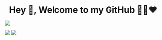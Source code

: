 ### <h1 align="center">Hey 👋, Welcome to my GitHub 👨‍💻❤️</h1>

![](http://github-profile-summary-cards.vercel.app/api/cards/profile-details?username=jeeteshsurana&theme=github_dark)

![](http://github-profile-summary-cards.vercel.app/api/cards/repos-per-language?username=jeeteshsurana&theme=github_dark) ![](http://github-profile-summary-cards.vercel.app/api/cards/stats?username=vn7n24fzkq&theme=github_dark)

<!--
**jeeteshsurana/jeeteshsurana** is a ✨ _special_ ✨ repository because its `README.md` (this file) appears on your GitHub profile.

Here are some ideas to get you started:

- 🔭 I’m currently working on ...
- 🌱 I’m currently learning ...
- 👯 I’m looking to collaborate on ...
- 🤔 I’m looking for help with ...
- 💬 Ask me about ...
- 📫 How to reach me: ...
- 😄 Pronouns: ...
- ⚡ Fun fact: ...
-->
